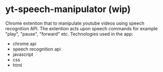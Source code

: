 # yt-speech-manipulator (wip)
Chrome extention that to manipulate youtube videos using speech recognition API. The extention acts upon speech commands for example "play", "pause", "forward" etc. Technologies used in the app:
- chrome api
- speech recognition api
- javascript
- css
- html
